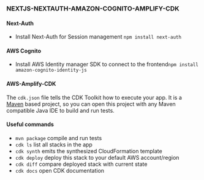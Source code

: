 ### NEXTJS-NEXTAUTH-AMAZON-COGNITO-AMPLIFY-CDK

#### Next-Auth 
- Install Next-Auth for Session management `npm install next-auth`
#### AWS Cognito
- Install AWS Identity manager SDK to connect to the frontend`npm install amazon-cognito-identity-js`
#### AWS-Amplify-CDK
The `cdk.json` file tells the CDK Toolkit how to execute your app.
It is a [Maven](https://maven.apache.org/) based project, so you can open this project with any Maven compatible Java IDE to build and run tests.
#### Useful commands

* `mvn package`     compile and run tests
* `cdk ls`          list all stacks in the app
* `cdk synth`       emits the synthesized CloudFormation template
* `cdk deploy`      deploy this stack to your default AWS account/region
* `cdk diff`        compare deployed stack with current state
* `cdk docs`        open CDK documentation